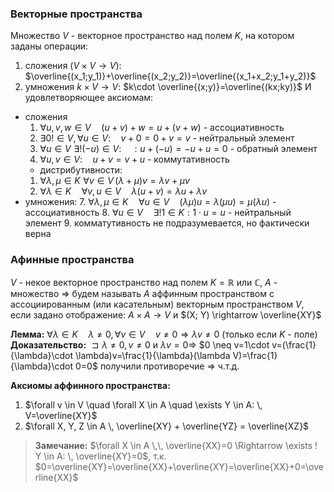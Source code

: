 ### Векторные пространства
Множество $V$ - векторное пространство над полем $K$, на котором заданы операции:
1) сложения ($V \times V \rightarrow V$): $\overline{(x_1;y_1)}+\overline{(x_2;y_2)}=\overline{(x_1+x_2;y_1+y_2)}$
2) умножения $k \times V \rightarrow V$: $k\cdot \overline{(x;y)}=\overline{(kx;ky)}$
И удовлетворяющее аксиомам:
* сложения
	1. $\forall u, v, w \in V \quad (u+v)+w=u+(v+w)$ - ассоциативность
	2. $\exists 0! \in V, \forall u \in V: \quad v + 0 = 0 + v = v$ - нейтральный элемент
	3. $\forall u \in V\,\, \exists!(-u) \in V: \quad: u+(-u)=-u+u=0$ - обратный элемент
	4. $\forall u, v \in V: \quad u+v=v+u$ - коммутативность
	* дистрибутивности:
	1. $\forall \lambda, \mu \in K \,\, \forall v \in V \, (\lambda + \mu)v=\lambda v + \mu v$
	2. $\forall \lambda \in K \quad \forall v, u \in V \quad \lambda(u+v)=\lambda u + \lambda v$
* умножения:
	7. $\forall \lambda, \mu \in K \quad \forall u \in V \quad (\lambda \mu)u=\lambda (\mu u)=\mu(\lambda u)$ - ассоциативность
	8. $\forall u \in V \quad \exists! 1 \in K : 1 \cdot u=u$ - нейтральный элемент
	9. комматутивность не подразумевается, но фактически верна
### Афинные пространства
$V$ - некое векторное пространство над полем $K= \mathbb{R}$ или $\mathbb{C}$, $A$ - множество $\Rightarrow$ будем называть $A$ аффинным пространством с ассоциированным (или касательным) векторным пространством $V$, если задано отображение: $A \times A \rightarrow V$ и $(X; Y) \rightarrow \overline{XY}$

**Лемма:** $\forall \lambda \in K \quad \lambda \neq 0, \forall v \in V \quad v \neq 0 \Rightarrow \lambda v \neq 0$ (только если $K$ - поле)
**Доказательство:** $\sqsupset \lambda \neq 0, v \neq 0$ и $\lambda v = 0 \Rightarrow$ $0 \neq v=1\cdot v=(\frac{1}{\lambda}\cdot \lambda)v=\frac{1}{\lambda}(\lambda V)=\frac{1}{\lambda}\cdot 0=0$
получили противоречие $\Rightarrow$ ч.т.д.

**Аксиомы аффинного пространства:**
1. $\forall v \in V \quad \forall X \in A \quad \exists Y \in A: \, V=\overline{XY}$
2. $\forall X, Y, Z \in A \, \overline{XY} + \overline{YZ} = \overline{XZ}$
> **Замечание:** $\forall X \in A \,\, \overline{XX}=0 \Rightarrow \exists ! Y \in A: \, \overline{XY}=0$, т.к. $0=\overline{XY}=\overline{XX}+\overline{XY}=\overline{XX}+0=\overline{XX}$
 